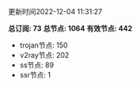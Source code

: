 更新时间2022-12-04 11:31:27

**总订阅: 73**
**总节点: 1064**
**有效节点: 442**
- trojan节点: 150
- v2ray节点: 202
- ss节点: 89
- ssr节点: 1
